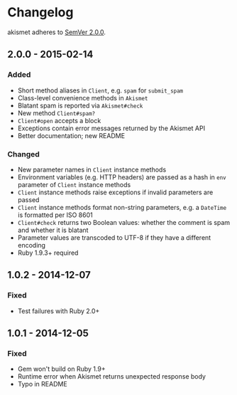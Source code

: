 # Changelog

akismet adheres to [SemVer 2.0.0](http://semver.org/spec/v2.0.0.html).

## 2.0.0 - 2015-02-14

### Added
* Short method aliases in `Client`, e.g. `spam` for `submit_spam`
* Class-level convenience methods in `Akismet`
* Blatant spam is reported via `Akismet#check`
* New method `Client#spam?`
* `Client#open` accepts a block
* Exceptions contain error messages returned by the Akismet API
* Better documentation; new README

### Changed
* New parameter names in `Client` instance methods
* Environment variables (e.g. HTTP headers) are passed as a hash in `env` parameter of `Client` instance methods
* `Client` instance methods raise exceptions if invalid parameters are passed
* `Client` instance methods format non-string parameters, e.g. a `DateTime` is formatted per ISO 8601
* `Client#check` returns two Boolean values: whether the comment is spam and whether it is blatant
* Parameter values are transcoded to UTF-8 if they have a different encoding
* Ruby 1.9.3+ required

## 1.0.2 - 2014-12-07

### Fixed
* Test failures with Ruby 2.0+

## 1.0.1 - 2014-12-05

### Fixed
* Gem won't build on Ruby 1.9+
* Runtime error when Akismet returns unexpected response body
* Typo in README
